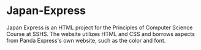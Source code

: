 # Japan-Express
Japan Express is an HTML project for the Principles of Computer Science Course at SSHS. The website utilizes HTML and CSS and borrows aspects from Panda Express's own website, such as the color and font.
